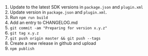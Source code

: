 1. Update to the latest SDK versions in `package.json` and `plugin.xml`
1. Update version in `package.json` and `plugin.xml`.
1. Run `npm run build`
1. Add an entry to CHANGELOG.md
1. `git commit -am "Preparing for version x.y.z"`
1. `git tag x.y.z`
1. `git push origin master && git push --tags`
1. Create a new release in github and upload
1. `npm publish`
